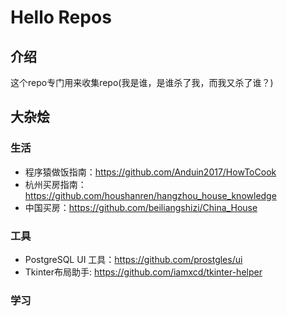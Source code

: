 # Hello Repos

## 介绍

这个repo专门用来收集repo(我是谁，是谁杀了我，而我又杀了谁？)

## 大杂烩


### 生活

+ 程序猿做饭指南：https://github.com/Anduin2017/HowToCook
+ 杭州买房指南：https://github.com/houshanren/hangzhou_house_knowledge
+ 中国买房：https://github.com/beiliangshizi/China_House

### 工具

+ PostgreSQL UI 工具：https://github.com/prostgles/ui
+ Tkinter布局助手: https://github.com/iamxcd/tkinter-helper

### 学习

